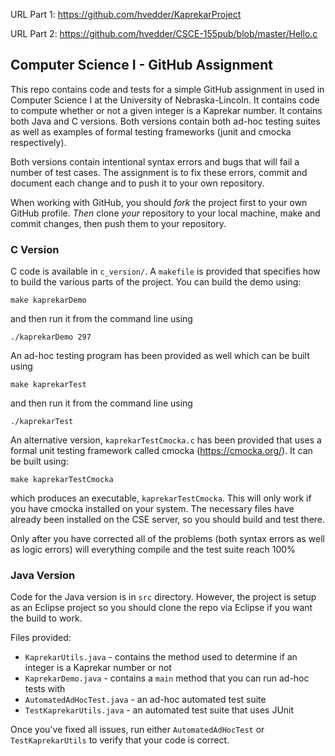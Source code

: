 
URL Part 1: https://github.com/hvedder/KaprekarProject

URL Part 2: https://github.com/hvedder/CSCE-155pub/blob/master/Hello.c





## Computer Science I - GitHub Assignment

This repo contains code and tests for a simple GitHub assignment in used in Computer Science I at the University of Nebraska-Lincoln.  It contains code to compute whether or not a given integer is a Kaprekar number.  It contains both Java and C versions.  Both versions contain both ad-hoc testing suites as well as examples of formal testing frameworks (junit and cmocka respectively).

Both versions contain intentional syntax errors and bugs that will fail a number of test cases.  The assignment is to fix these errors, commit and document each change and to push it to your own repository.

When working with GitHub, you should *fork* the project first to your own GitHub profile.  *Then* clone *your* repository to your local machine, make and commit changes, then push them to your repository.


### C Version

C code is available in `c_version/`.  A `makefile` is provided that specifies how to build the various parts of the project.  You can build the demo using:

`make kaprekarDemo`

and then run it from the command line using

`./kaprekarDemo 297`

An ad-hoc testing program has been provided as well which can be built using

`make kaprekarTest`

and then run it from the command line using

`./kaprekarTest`

An alternative version, `kaprekarTestCmocka.c` has been provided that uses a formal unit testing framework called cmocka (https://cmocka.org/).  It can be built using:

`make kaprekarTestCmocka`

which produces an executable, `kaprekarTestCmocka`.  This will only work if you have cmocka installed on your system.  The necessary files have already been installed on the CSE server, so you should build and test there.

Only after you have corrected all of the problems (both syntax errors as well as logic errors) will everything compile and the test suite reach 100%

### Java Version

Code for the Java version is in `src` directory.  However, the project is setup as an Eclipse project so you should clone the repo via Eclipse if you want the build to work.

Files provided:
  * `KaprekarUtils.java` - contains the method used to determine if an integer is a Kaprekar number or not
  * `KaprekarDemo.java` - contains a `main` method that you can run ad-hoc tests with
  * `AutomatedAdHocTest.java` - an ad-hoc automated test suite
  * `TestKaprekarUtils.java` - an automated test suite that uses JUnit

Once you've fixed all issues, run either `AutomatedAdHocTest` or `TestKaprekarUtils` to verify that your code is correct.
